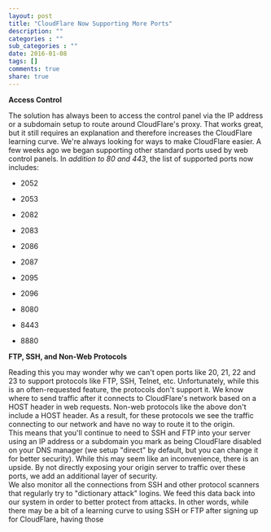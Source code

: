 ```yaml
---
layout: post
title: "CloudFlare Now Supporting More Ports"
description: ""
categories : ""
sub_categories : ""
date: 2016-01-08
tags: []
comments: true
share: true
---
```


**Access Control**

The solution has always been to access the control panel via the IP address or
a subdomain setup to route around CloudFlare's proxy. That works great, but it
still requires an explanation and therefore increases the CloudFlare learning
curve. We're always looking for ways to make CloudFlare easier. A few weeks
ago we began supporting other standard ports used by web control panels. In
_addition to 80 and 443_, the list of supported ports now includes:

  

  * 2052
  * 2053  

  * 2082  

  * 2083  

  * 2086  

  * 2087  

  * 2095  

  * 2096  

  * 8080  

  * 8443  

  * 8880  

  

**FTP, SSH, and Non-Web Protocols**  

Reading this you may wonder why we can't open ports like 20, 21, 22 and 23 to
support protocols like FTP, SSH, Telnet, etc. Unfortunately, while this is an
often-requested feature, the protocols don't support it. We know where to send
traffic after it connects to CloudFlare's network based on a HOST header in
web requests. Non-web protocols like the above don't include a HOST header. As
a result, for these protocols we see the traffic connecting to our network and
have no way to route it to the origin.  
This means that you'll continue to need to SSH and FTP into your server using
an IP address or a subdomain you mark as being CloudFlare disabled on your DNS
manager (we setup "direct" by default, but you can change it for better
security). While this may seem like an inconvenience, there is an upside. By
not directly exposing your origin server to traffic over these ports, we add
an additional layer of security.  
We also monitor all the connections from SSH and other protocol scanners that
regularly try to "dictionary attack" logins. We feed this data back into our
system in order to better protect from attacks. In other words, while there
may be a bit of a learning curve to using SSH or FTP after signing up for
CloudFlare, having those  

